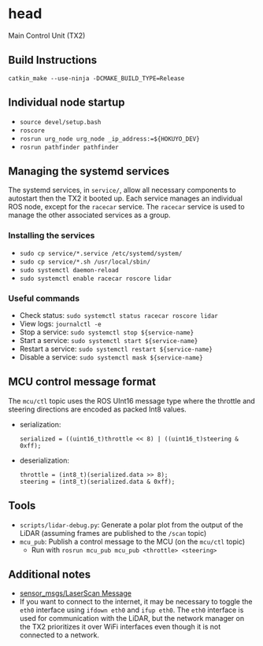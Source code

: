 # head
Main Control Unit (TX2)

## Build Instructions
```
catkin_make --use-ninja -DCMAKE_BUILD_TYPE=Release
```

## Individual node startup

- `source devel/setup.bash`
- `roscore`
- `rosrun urg_node urg_node _ip_address:=${HOKUYO_DEV}`
- `rosrun pathfinder pathfinder`

## Managing the systemd services

The systemd services, in `service/`, allow all necessary components to autostart then the TX2 it booted up. Each service manages an individual ROS node, except for the `racecar` service. The `racecar` service is used to manage the other associated services as a group.

### Installing the services

- `sudo cp service/*.service /etc/systemd/system/`
- `sudo cp service/*.sh /usr/local/sbin/`
- `sudo systemctl daemon-reload`
- `sudo systemctl enable racecar roscore lidar`

### Useful commands

- Check status: `sudo systemctl status racecar roscore lidar`
- View logs: `journalctl -e`
- Stop a service: `sudo systemctl stop ${service-name}`
- Start a service: `sudo systemctl start ${service-name}`
- Restart a service: `sudo systemctl restart ${service-name}`
- Disable a service: `sudo systemctl mask ${service-name}`

## MCU control message format

The `mcu/ctl` topic uses the ROS UInt16 message type where the throttle and steering directions are encoded as packed Int8 values.
- serialization:
  ```
  serialized = ((uint16_t)throttle << 8) | ((uint16_t)steering & 0xff);
  ```
- deserialization:
  ```
  throttle = (int8_t)(serialized.data >> 8);
  steering = (int8_t)(serialized.data & 0xff);
  ```

## Tools

- `scripts/lidar-debug.py`: Generate a polar plot from the output of the LiDAR (assuming frames are published to the `/scan` topic)
- `mcu_pub`: Publish a control message to the MCU (on the `mcu/ctl` topic)
  - Run with `rosrun mcu_pub mcu_pub <throttle> <steering>`

## Additional notes

- [sensor_msgs/LaserScan Message](http://docs.ros.org/en/api/sensor_msgs/html/msg/LaserScan.html)
- If you want to connect to the internet, it may be necessary to toggle the `eth0` interface using `ifdown eth0` and `ifup eth0`. The `eth0` interface is used for communication with the LiDAR, but the network manager on the TX2 prioritizes it over WiFi interfaces even though it is not connected to a network.
